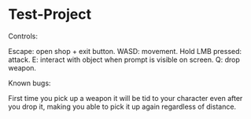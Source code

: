 # Test-Project

Controls:

Escape: open shop + exit button.
WASD: movement.
Hold LMB pressed: attack.
E: interact with object when prompt is visible on screen.
Q: drop weapon.


Known bugs:

First time you pick up a weapon it will be tid to your character even after you drop it, making you able to pick it up again regardless of distance.
